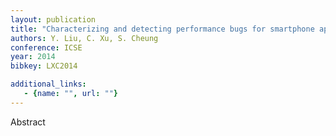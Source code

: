 ```yaml
---
layout: publication
title: "Characterizing and detecting performance bugs for smartphone applications"
authors: Y. Liu, C. Xu, S. Cheung
conference: ICSE
year: 2014
bibkey: LXC2014

additional_links:
   - {name: "", url: ""}
---
```

Abstract
